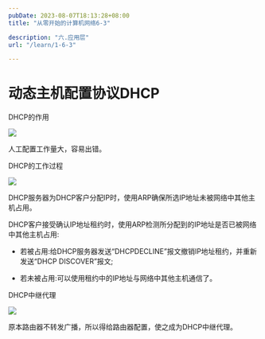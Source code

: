 ```yaml
---
pubDate: 2023-08-07T18:13:28+08:00
title: "从零开始的计算机网络6-3"

description: "六.应用层"
url: "/learn/1-6-3"

---
```


# 动态主机配置协议DHCP

DHCP的作用

![](https://img.0pt.im/computernet/6-3/6-3-1.png)

人工配置工作量大，容易出错。

DHCP的工作过程

![](https://img.0pt.im/computernet/6-3/6-3-2.png)

DHCP服务器为DHCP客户分配IP时，使用ARP确保所选IP地址未被网络中其他主机占用。

DHCP客户接受确认IP地址租约时，使用ARP检测所分配到的IP地址是否已被网络中其他主机占用:

- 若被占用:给DHCP服务器发送“DHCPDECLINE”报文撤销IP地址租约，并重新发送“DHCP DISCOVER”报文;

- 若未被占用:可以使用租约中的IP地址与网络中其他主机通信了。

DHCP中继代理

![](https://img.0pt.im/computernet/6-3/6-3-3.png)

原本路由器不转发广播，所以得给路由器配置，使之成为DHCP中继代理。
